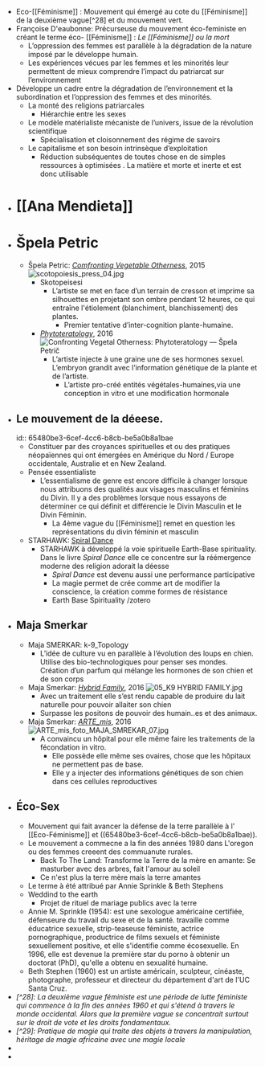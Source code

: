 - Eco-[[Féminisme]] : Mouvement qui émergé au cote du [[Féminisme]] de la deuxième vague[^28] et du mouvement vert.
- Françoise D'eaubonne: Précurseuse du mouvement éco-feministe en créant le terme éco- [[Féminisme]] : *Le [[Féminisme]] ou la mort*
	- L’oppression des femmes est parallèle à la dégradation de la nature imposé par le développe humain.
	- Les expériences vécues par les femmes et les minorités leur permettent de mieux comprendre l’impact du patriarcat sur l’environnement
- Développe un cadre entre la dégradation de l’environnement et la subordination et l’oppression des femmes et des minorités.
	- La monté des religions patriarcales
		- Hiérarchie entre les sexes
	- Le modèle matérialiste mécaniste de l’univers, issue de la révolution scientifique
		- Spécialisation et cloisonnement des régime de savoirs
	- Le capitalisme et son besoin intrinsèque d’exploitation
		- Réduction subséquentes de toutes chose en de simples ressources à optimisées . La matière et morte et inerte et est donc utilisable
- # [[Ana Mendieta]]
- # Špela Petric
	- Špela Petric: [*Comfronting Vegetable Otherness*](https://www.spelapetric.org/scotopoiesis), 2015 ![scotopoiesis_press_04.jpg](https://images.squarespace-cdn.com/content/v1/5aeca48a506fbe863b23a8b6/1525552300442-FEP7QGQK17Y9ULKP8HCH/scotopoiesis_press_04.jpg)
		- Skotopeisesi
			- L’artiste se met en face d’un terrain de cresson et imprime sa silhouettes en projetant son ombre pendant 12 heures, ce qui entraîne l'étiolement (blanchiment, blanchissement) des plantes.
				- Premier tentative d’inter-cognition plante-humaine.
		- [*Phytoteratology*](https://www.spelapetric.org/phytoteratology), 2016 ![Confronting Vegetal Otherness: Phytoteratology — Špela Petrič](https://images.squarespace-cdn.com/content/v1/5aeca48a506fbe863b23a8b6/1534189733741-1EUWR4JLBX43M635NE6J/MG_6180.jpg)
			- L’artiste injecte à une graine une de ses hormones sexuel. L’embryon grandit avec l’information génétique de la plante et de l’artiste.
				- L’artiste pro-créé entités végétales-humaines,via une conception in vitro et une modification hormonale
- ## Le mouvement de la déeese.
  id:: 65480be3-6cef-4cc6-b8cb-be5a0b8a1bae
	- Constituer par des croyances spirituelles et ou des pratiques néopaïennes qui ont émergées en Amérique du Nord / Europe occidentale, Australie et en New Zealand.
	- Pensée essentialiste
		- L’essentialisme de genre est encore difficile à changer lorsque nous attribuons des qualités aux visages masculins et féminins du Divin. Il y a des problèmes lorsque nous essayons de déterminer ce qui définit et différencie le Divin Masculin et le Divin Féminin.
			- La 4ème vague du [[Féminisme]] remet en question les représentations du divin féminin et masculin
	- STARHAWK: [Spiral Dance](https://starhawk.org/writing/books/the-spiral-dance/)
		- STARHAWK à développé la voie spirituelle Earth-Base spirituality. Dans le livre *Spiral Dance* elle ce concentre sur la réémergence moderne des religion adorait la déesse
			- *Spiral Dance* est devenu aussi une performance participative
			- La magie permet de crée comme art de modifier la conscience, la création comme formes de résistance
			- Earth Base Spirituality /zotero
- ## Maja Smerkar
	- Maja SMERKAR: k-9\_Topology
		- L’idée de culture vu en parallèle à l’évolution des loups en chien. Utilise des bio-technologiques pour penser ses mondes. Création d’un parfum qui mélange les hormones de son chien et de son corps
	- Maja Smerkar: [*Hybrid Family*](https://www.majasmrekar.org/k-9topology-hybrid-family), 2016 ![05_K9 HYBRID FAMILY.jpg](https://images.squarespace-cdn.com/content/v1/5c326f997c9327edb6347bf8/1575462652975-JFGNKPEKR5PVSYL7N6KQ/05_K9+HYBRID+FAMILY.jpg?format=300w)
		- Avec un traitement elle s’est rendu capable de produire du lait naturelle pour pouvoir allaiter son chien
		- Surpasse les positons de pouvoir des humain..es et des animaux.
	- Maja Smerkar: [*ARTE_mis*](https://www.majasmrekar.org/k-9-topology-artemis), 2016 ![ARTE_mis_foto_MAJA_SMREKAR_07.jpg](https://images.squarespace-cdn.com/content/v1/5c326f997c9327edb6347bf8/1575144168171-GCWGWR81EBSWWF76Q3GG/ARTE_mis_foto_MAJA_SMREKAR_07.jpg)
		- A convaincu un hôpital pour elle même faire les traitements de la fécondation in vitro.
			- Elle possède elle même ses ovaires, chose que les hôpitaux ne permettent pas de base.
			- Elle y a injecter des informations génétiques de son chien dans ces cellules reproductives
- ## Éco-Sex
	- Mouvement qui fait avancer la défense de la terre parallèle à l' [[Eco-Féminisme]] et ((65480be3-6cef-4cc6-b8cb-be5a0b8a1bae)).
	- Le mouvement a commecne a la fin des années 1980 dans L'oregon ou des femmes creeent des commuanute rurales.
		- Back To The Land: Transforme la Terre de la mère en amante: Se masturber avec des arbres, fait l'amour au soleil
		- Ce n'est plus la terre mère mais la terre amantes
	- Le terme à été attribué par Annie Sprinkle & Beth Stephens
	- Weddind to the earth
		- Projet de rituel de mariage publics avec la terre
	- Annie M. Sprinkle (1954): est une sexologue américaine certifiée, défenseure du travail du sexe et de la santé. travaille comme éducatrice sexuelle, strip-teaseuse féministe, actrice pornographique, productrice de films sexuels et féministe sexuellement positive, et elle s'identifie comme écosexuelle. En 1996, elle est devenue la première star du porno à obtenir un doctorat (PhD), qu'elle a obtenu en sexualité humaine.
	- Beth Stephen (1960) est un artiste américain, sculpteur, cinéaste, photographe, professeur et directeur du département d'art de l'UC Santa Cruz.
- *[^28]: La deuxième vague féministe est une période de lutte féministe qui commence à la fin des années 1960 et qui s'étend à travers le monde occidental. Alors que la première vague se concentrait surtout sur le droit de vote et les droits fondamentaux.*
- *[^29]: Pratique de magie qui traite des objets à travers la manipulation, héritage de magie africaine avec une magie locale*
-
-